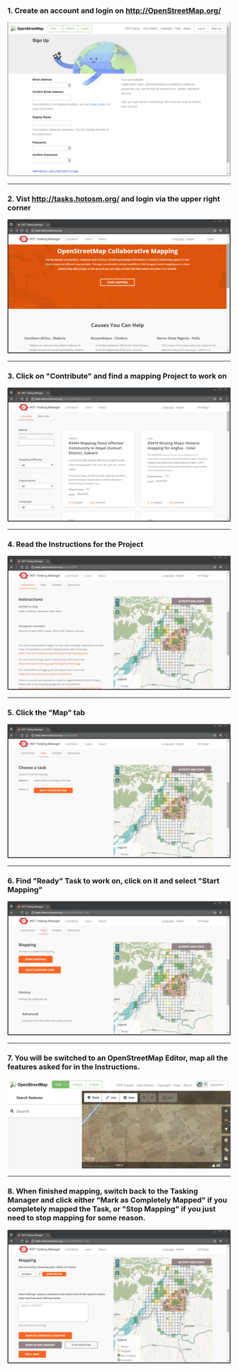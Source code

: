 


### 1. Create an account and login on http://OpenStreetMap.org/
![](/assets/2017-07-28_19h51_07.png)

---

### 2. Vist http://tasks.hotosm.org/ and login via the upper right corner
![](/assets/2017-08-21_00h40_42.png)

---

### 3. Click on "Contribute" and find a mapping Project to work on
![](/assets/2017-08-21_00h42_03.png)


---

### 4. Read the Instructions for the Project
![](/assets/2017-08-21_00h44_36.png)

---

### 5. Click the "Map" tab
![](/assets/2017-08-21_00h45_19.png)

---

### 6. Find "Ready" Task to work on, click on it and select "Start Mapping"
![](/assets/2017-08-21_00h46_01.png)

---
### 7. You will be switched to an OpenStreetMap Editor, map all the features asked for in the Instructions.
![](/assets/2017-04-09_21h29_14.png)

---

### 8. When finished mapping, switch back to the Tasking Manager and click either "Mark as Completely Mapped" if you completely mapped the Task, or "Stop Mapping" if you just need to stop mapping for some reason.
![](/assets/2017-08-21_00h47_10.png)